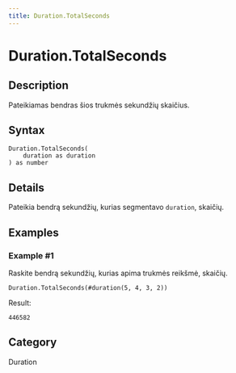 ```yaml
---
title: Duration.TotalSeconds
---
```


# Duration.TotalSeconds


## Description

Pateikiamas bendras šios trukmės sekundžių skaičius.


## Syntax

```powerquery
Duration.TotalSeconds(
    duration as duration
) as number
```


## Details

Pateikia bendrą sekundžių, kurias segmentavo <code>duration</code>, skaičių.


## Examples

### Example #1 
Raskite bendrą sekundžių, kurias apima trukmės reikšmė, skaičių.
```powerquery
Duration.TotalSeconds(#duration(5, 4, 3, 2))
```

Result: 
```powerquery
446582
```




## Category
Duration
